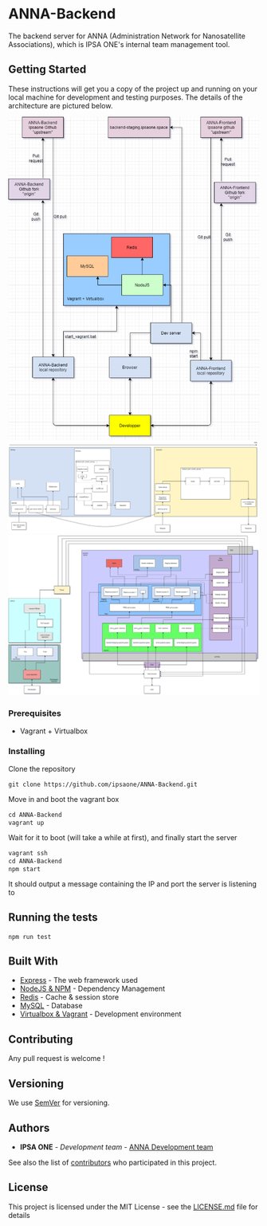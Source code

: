 # ANNA-Backend

The backend server for ANNA (Administration Network for Nanosatellite Associations), which is IPSA ONE's internal team management tool.

## Getting Started

These instructions will get you a copy of the project up and running on your local machine for development and testing purposes. The details of the architecture are pictured below.

![Development environment](devops/DevEnvironment.png)
![Backend architecture](devops/ANNA-Backend.png)
![Server architecture](devops/ANNA.png)

### Prerequisites

- Vagrant + Virtualbox
 

### Installing


Clone the repository

```
git clone https://github.com/ipsaone/ANNA-Backend.git
```

Move in and boot the vagrant box

```
cd ANNA-Backend
vagrant up
```

Wait for it to boot (will take a while at first), and finally start the server

```
vagrant ssh
cd ANNA-Backend
npm start
```

It should output a message containing the IP and port the server is listening to

## Running the tests

```
npm run test
```

## Built With

* [Express](https://expressjs.com/) - The web framework used
* [NodeJS & NPM](https://nodejs.org/en/) - Dependency Management
* [Redis](https://redis.io/) - Cache & session store
* [MySQL](https://www.mysql.com/fr/) - Database
* [Virtualbox & Vagrant](https://www.vagrantup.com/) - Development environment

## Contributing

Any pull request is welcome !

## Versioning

We use [SemVer](http://semver.org/) for versioning. 

## Authors

* **IPSA ONE** - *Development team* - [ANNA Development team](https://github.com/orgs/ipsaone/teams/anna)

See also the list of [contributors](https://github.com/ipsaone/ANNA-Backend/graphs/contributors) who participated in this project.

## License

This project is licensed under the MIT License - see the [LICENSE.md](LICENSE.md) file for details
